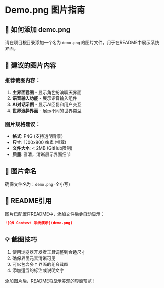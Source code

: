 # Demo.png 图片指南

## 📸 如何添加 demo.png

请在项目根目录添加一个名为 `demo.png` 的图片文件，用于在README中展示系统界面。

## 🎯 建议的图片内容

### 推荐截图内容：
1. **主界面截图** - 显示角色扮演聊天界面
2. **语音输入功能** - 展示语音输入组件
3. **AI对话示例** - 显示AI回复和用户交互
4. **世界选择界面** - 展示不同的世界类型

### 图片规格建议：
- **格式**: PNG (支持透明背景)
- **尺寸**: 1200x800 像素 (推荐)
- **文件大小**: < 2MB (GitHub限制)
- **质量**: 高清，清晰展示界面细节

## 📝 图片命名
确保文件名为：`demo.png` (全小写)

## 🔗 README引用
图片已配置在README中，添加文件后会自动显示：
```markdown
![QN Contest 系统演示](demo.png)
```

## 💡 截图技巧
1. 使用浏览器开发者工具调整到合适尺寸
2. 确保界面元素清晰可见
3. 可以包含多个界面的组合截图
4. 添加适当的标注或说明文字

添加图片后，README将显示美观的界面预览！
